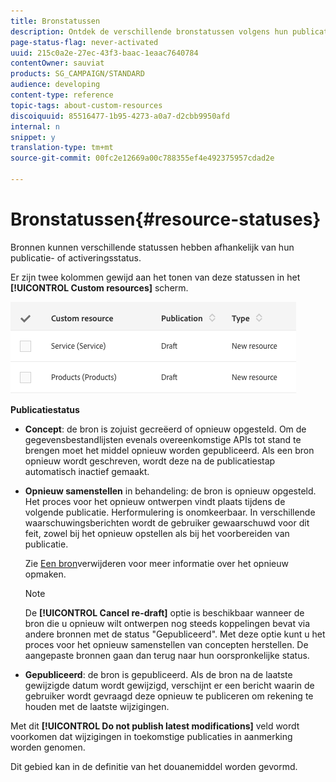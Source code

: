 ```yaml
---
title: Bronstatussen
description: Ontdek de verschillende bronstatussen volgens hun publicatiestatus.
page-status-flag: never-activated
uuid: 215c0a2e-27ec-43f3-baac-1eaac7640784
contentOwner: sauviat
products: SG_CAMPAIGN/STANDARD
audience: developing
content-type: reference
topic-tags: about-custom-resources
discoiquuid: 85516477-1b95-4273-a0a7-d2cbb9950afd
internal: n
snippet: y
translation-type: tm+mt
source-git-commit: 00fc2e12669a00c788355ef4e492375957cdad2e

---
```



# Bronstatussen{#resource-statuses}

Bronnen kunnen verschillende statussen hebben afhankelijk van hun publicatie- of activeringsstatus.

Er zijn twee kolommen gewijd aan het tonen van deze statussen in het **[!UICONTROL Custom resources]** scherm.

![](assets/schema_colonne_1.png)

**Publicatiestatus**

* **Concept**: de bron is zojuist gecreëerd of opnieuw opgesteld. Om de gegevensbestandlijsten evenals overeenkomstige APIs tot stand te brengen moet het middel opnieuw worden gepubliceerd. Als een bron opnieuw wordt geschreven, wordt deze na de publicatiestap automatisch inactief gemaakt.
* **Opnieuw samenstellen** in behandeling: de bron is opnieuw opgesteld. Het proces voor het opnieuw ontwerpen vindt plaats tijdens de volgende publicatie. Herformulering is onomkeerbaar. In verschillende waarschuwingsberichten wordt de gebruiker gewaarschuwd voor dit feit, zowel bij het opnieuw opstellen als bij het voorbereiden van publicatie.

   Zie [Een bron](../../developing/using/deleting-a-resource.md)verwijderen voor meer informatie over het opnieuw opmaken.

   >[!NOTE]
   >
   >De **[!UICONTROL Cancel re-draft]** optie is beschikbaar wanneer de bron die u opnieuw wilt ontwerpen nog steeds koppelingen bevat via andere bronnen met de status &quot;Gepubliceerd&quot;. Met deze optie kunt u het proces voor het opnieuw samenstellen van concepten herstellen. De aangepaste bronnen gaan dan terug naar hun oorspronkelijke status.

* **Gepubliceerd**: de bron is gepubliceerd. Als de bron na de laatste gewijzigde datum wordt gewijzigd, verschijnt er een bericht waarin de gebruiker wordt gevraagd deze opnieuw te publiceren om rekening te houden met de laatste wijzigingen.

Met dit **[!UICONTROL Do not publish latest modifications]** veld wordt voorkomen dat wijzigingen in toekomstige publicaties in aanmerking worden genomen.

Dit gebied kan in de definitie van het douanemiddel worden gevormd.
